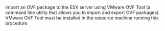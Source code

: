 Import an OVF package to the ESX server using VMware OVF
            Tool (a command line utility that allows you to import and
            export OVF packages). VMware OVF Tool must be installed in the
            resource machine running this procedure.